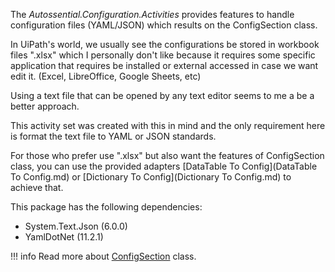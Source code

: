 The *Autossential.Configuration.Activities* provides features to handle configuration files (YAML/JSON) which results on the ConfigSection class.

In UiPath's world, we usually see the configurations be stored in workbook files ".xlsx" which I personally don't like because it requires some specific application that requires be installed or external accessed in case we want edit it. (Excel, LibreOffice, Google Sheets, etc)

Using a text file that can be opened by any text editor seems to me a be a better approach.

This activity set was created with this in mind and the only requirement here is format the text file to YAML or JSON standards.

For those who prefer use ".xlsx" but also want the features of ConfigSection class, you can use the provided adapters [DataTable To Config](DataTable To Config.md) or [Dictionary To Config](Dictionary To Config.md) to achieve that.

This package has the following dependencies:

- System.Text.Json (6.0.0)
- YamlDotNet (11.2.1)

!!! info
    Read more about [ConfigSection](_config-section.md) class.
